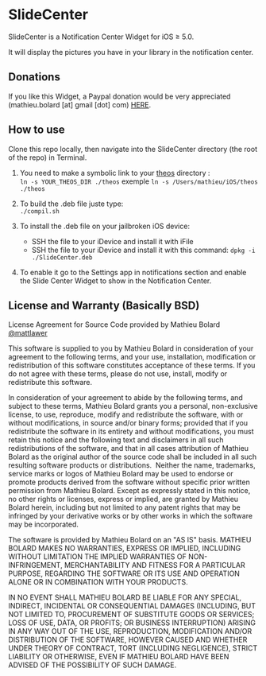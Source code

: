 SlideCenter
=======================

SlideCenter is a Notification Center Widget for iOS ≥ 5.0.

It will display the pictures you have in your library in the notification center.



Donations
---------

If you like this Widget, a Paypal donation would be very appreciated (mathieu.bolard [at] gmail [dot] com) [HERE](http://bit.ly/ufm6N4).



How to use
----------

Clone this repo locally, then navigate into the SlideCenter directory (the root of the repo) in Terminal.

1. You need to make a symbolic link to your [theos](https://github.com/DHowett/theos) directory :  
	`ln -s YOUR_THEOS_DIR ./theos`
	exemple `ln -s /Users/mathieu/iOS/theos ./theos`
	
2. To build the .deb file juste type:  
	`./compil.sh`
	
3. To install the .deb file on your jailbroken iOS device:  
	* SSH the file to your iDevice and install it with iFile
	* SSH the file to your iDevice and install it with this command: `dpkg -i ./SlideCenter.deb`
	
4. To enable it go to the Settings app in notifications section and enable the Slide Center Widget to show in the Notification Center.
	


License and Warranty (Basically BSD)
-------------------------------------

License Agreement for Source Code provided by Mathieu Bolard [@mattlawer](http://twitter.com/mattlawer)

This software is supplied to you by Mathieu Bolard in consideration of your agreement to the following terms, and your use, installation, modification or redistribution of this software constitutes acceptance of these terms. If you do not agree with these terms, please do not use, install, modify or redistribute this software.

In consideration of your agreement to abide by the following terms, and subject to these terms, Mathieu Bolard grants you a personal, non-exclusive license, to use, reproduce, modify and redistribute the software, with or without modifications, in source and/or binary forms; provided that if you redistribute the software in its entirety and without modifications, you must retain this notice and the following text and disclaimers in all such redistributions of the software, and that in all cases attribution of Mathieu Bolard as the original author of the source code shall be included in all such resulting software products or distributions. 
Neither the name, trademarks, service marks or logos of Mathieu Bolard may be used to endorse or promote products derived from the software without specific prior written permission from Mathieu Bolard. Except as expressly stated in this notice, no other rights or licenses, express or implied, are granted by Mathieu Bolard herein, including but not limited to any patent rights that may be infringed by your derivative works or by other works in which the software may be incorporated.

The software is provided by Mathieu Bolard on an "AS IS" basis. MATHIEU BOLARD MAKES NO WARRANTIES, EXPRESS OR IMPLIED, INCLUDING WITHOUT LIMITATION THE IMPLIED WARRANTIES OF NON-INFRINGEMENT, MERCHANTABILITY AND FITNESS FOR A PARTICULAR PURPOSE, REGARDING THE SOFTWARE OR ITS USE AND OPERATION ALONE OR IN COMBINATION WITH YOUR PRODUCTS.

IN NO EVENT SHALL MATHIEU BOLARD BE LIABLE FOR ANY SPECIAL, INDIRECT, INCIDENTAL OR CONSEQUENTIAL DAMAGES (INCLUDING, BUT NOT LIMITED TO, PROCUREMENT OF SUBSTITUTE GOODS OR SERVICES; LOSS OF USE, DATA, OR PROFITS; OR BUSINESS INTERRUPTION) ARISING IN ANY WAY OUT OF THE USE, REPRODUCTION, MODIFICATION AND/OR DISTRIBUTION OF THE SOFTWARE, HOWEVER CAUSED AND WHETHER UNDER THEORY OF CONTRACT, TORT (INCLUDING NEGLIGENCE), STRICT LIABILITY OR OTHERWISE, EVEN IF MATHIEU BOLARD HAVE BEEN ADVISED OF THE POSSIBILITY OF SUCH DAMAGE.

